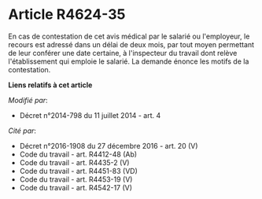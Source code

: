 # Article R4624-35

En cas de contestation de cet avis médical par le salarié ou l'employeur, le recours est adressé dans un délai de deux mois,
par tout moyen permettant de leur conférer une date certaine, à l'inspecteur du travail dont relève l'établissement qui
emploie le salarié. La demande énonce les motifs de la contestation.

**Liens relatifs à cet article**

_Modifié par_:

  - Décret n°2014-798 du 11 juillet 2014 - art. 4

_Cité par_:

  - Décret n°2016-1908 du 27 décembre 2016 - art. 20 (V)
  - Code du travail - art. R4412-48 (Ab)
  - Code du travail - art. R4435-2 (V)
  - Code du travail - art. R4451-83 (VD)
  - Code du travail - art. R4453-19 (V)
  - Code du travail - art. R4542-17 (V)
